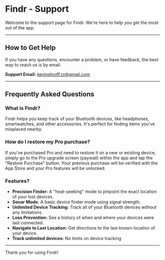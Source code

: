 # Findr - Support

Welcome to the support page for Findr. We're here to help you get the most out of the app.

---

## How to Get Help

If you have any questions, encounter a problem, or have feedback, the best way to reach us is by email.

**Support Email:** [kevinshroff.cr@gmail.com](mailto:kevinshroff.cr@gmail.com)

---

## Frequently Asked Questions

### What is Findr?
Findr helps you keep track of your Bluetooth devices, like headphones, smartwatches, and other accessories. It's perfect for finding items you've misplaced nearby.

### How do I restore my Pro purchase?
If you've purchased Pro and need to restore it on a new or existing device, simply go to the Pro upgrade screen (paywall) within the app and tap the "Restore Purchase" button. Your previous purchase will be verified with the App Store and your Pro features will be unlocked.

### Features?
-   **Precision Finder:** A "heat-seeking" mode to pinpoint the exact location of your lost devices.
-   **Sonar Mode:** A basic device finder mode using signal strength.
-   **Unlimited Device Tracking:** Track all of your Bluetooth devices without any limitations.
-   **Loss Prevention:** See a history of when and where your devices were last connected.
-   **Navigate to Last Location:** Get directions to the last known location of your device.
-   **Track unlimited devices:** No limits on device tracking
---

Thank you for using Findr!
